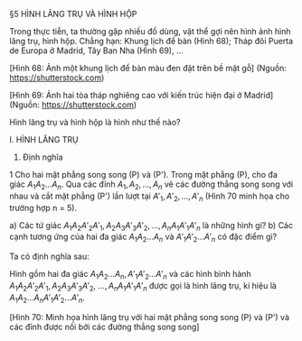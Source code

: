 §5 HÌNH LĂNG TRỤ VÀ HÌNH HỘP

Trong thực tiễn, ta thường gặp nhiều đồ dùng, vật thể gợi nên hình ảnh hình lăng trụ, hình hộp. Chẳng hạn: Khung lịch để bàn (Hình 68); Tháp đôi Puerta de Europa ở Madrid, Tây Ban Nha (Hình 69), ...

[Hình 68: Ảnh một khung lịch để bàn màu đen đặt trên bề mặt gỗ]
(Nguồn: https://shutterstock.com)

[Hình 69: Ảnh hai tòa tháp nghiêng cao với kiến trúc hiện đại ở Madrid]
(Nguồn: https://shutterstock.com)

Hình lăng trụ và hình hộp là hình như thế nào?

I. HÌNH LĂNG TRỤ

1. Định nghĩa

1 Cho hai mặt phẳng song song (P) và (P').
Trong mặt phẳng (P), cho đa giác $A_1A_2...A_n$. Qua các
đỉnh $A_1, A_2, ..., A_n$ vẽ các đường thẳng song song với
nhau và cắt mặt phẳng (P') lần lượt tại $A'_1, A'_2, ..., A'_n$
(Hình 70 minh họa cho trường hợp n = 5).

a) Các tứ giác $A_1A_2A'_2A'_1, A_2A_3A'_3A'_2, ..., A_nA_1A'_1A'_n$ là
   những hình gì?
b) Các cạnh tương ứng của hai đa giác $A_1A_2...A_n$ và
   $A'_1A'_2...A'_n$ có đặc điểm gì?

Ta có định nghĩa sau:

Hình gồm hai đa giác $A_1A_2...A_n, A'_1A'_2...A'_n$ và các hình bình hành $A_1A_2A'_2A'_1, A_2A_3A'_3A'_2,$
$..., A_nA_1A'_1A'_n$ được gọi là hình lăng trụ, kí hiệu là $A_1A_2...A_nA'_1A'_2...A'_n$.

[Hình 70: Minh họa hình lăng trụ với hai mặt phẳng song song (P) và (P') và các đỉnh được nối bởi các đường thẳng song song]